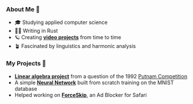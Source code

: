 ### About Me 👋

- 🎓 Studying applied computer science
- 👨‍💻 Writing in Rust
- 🪐 Creating [**video projects**](https://youtube.com/@elias-) from time to time
- 🪴 Fascinated by linguistics and harmonic analysis  

### My Projects 🔭
- [**Linear algebra project**](https://github.com/eliavaux/putnam-1992) from a question of the 1992 [Putnam Competition](https://kskedlaya.org/putnam-archive/1992.pdf)
- A simple [**Neural Network**](https://github.com/eliavaux/machine-learning/) built from scratch training on the MNIST database
- Helped working on [**ForceSkip**](https://github.com/ppauel/youtube-forceskip), an Ad Blocker for Safari
